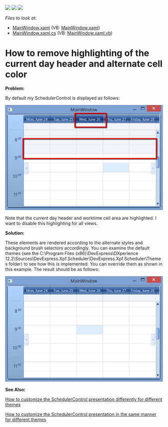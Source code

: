 <!-- default badges list -->
![](https://img.shields.io/endpoint?url=https://codecentral.devexpress.com/api/v1/VersionRange/128657400/21.1.5%2B)
[![](https://img.shields.io/badge/Open_in_DevExpress_Support_Center-FF7200?style=flat-square&logo=DevExpress&logoColor=white)](https://supportcenter.devexpress.com/ticket/details/E4747)
[![](https://img.shields.io/badge/📖_How_to_use_DevExpress_Examples-e9f6fc?style=flat-square)](https://docs.devexpress.com/GeneralInformation/403183)
<!-- default badges end -->
<!-- default file list -->
*Files to look at*:

* [MainWindow.xaml](./CS/MainWindow.xaml) (VB: [MainWindow.xaml](./VB/MainWindow.xaml))
* [MainWindow.xaml.cs](./CS/MainWindow.xaml.cs) (VB: [MainWindow.xaml.vb](./VB/MainWindow.xaml.vb))
<!-- default file list end -->
# How to remove highlighting of the current day header and alternate cell color


<p><strong>Problem:</strong></p><p></p><p>By default my SchedulerControl is displayed as follows:</p><p></p><p><img src="https://raw.githubusercontent.com/DevExpress-Examples/how-to-remove-highlighting-of-the-current-day-header-and-alternate-cell-color-e4747/12.2.10+/media/674ed945-18f2-4540-9432-77980e02da12.png"></p><p></p><p>Note that the current day header and worktime cell area are highlighted. I want to disable this highlighting for all views. </p><p></p><p><strong>Solution:</strong></p><p></p><p>These elements are rendered according to the alternate styles and background brush selectors accordingly. You can examine the default themes (see the C:\Program Files (x86)\DevExpress\DXperience 12.2\Sources\DevExpress.Xpf.Scheduler\DevExpress.Xpf.Scheduler\Themes folder) to see how this is implemented. You can override them as shown in this example. The result should be as follows:</p><p></p><p><img src="https://raw.githubusercontent.com/DevExpress-Examples/how-to-remove-highlighting-of-the-current-day-header-and-alternate-cell-color-e4747/12.2.10+/media/e514375e-a8bd-4c5c-992f-4456f2cb0097.png"></p><p></p><p><strong>See Also:</strong></p><p><a href="https://www.devexpress.com/Support/Center/p/E3450">How to customize the SchedulerControl presentation differently for different themes</a></p><p><a href="https://www.devexpress.com/Support/Center/p/E4012">How to customize the SchedulerControl presentation in the same manner for different themes</a></p>

<br/>


